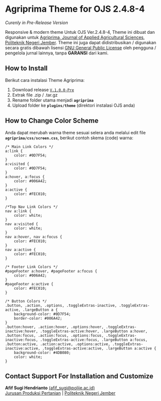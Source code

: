 # Agriprima Theme for OJS 2.4.8-4

*Curenly in Pre-Release Version*

Responsive & modern theme Untuk OJS Ver.2.4.8-4, Theme ini dibuat dan digunakan untuk [Agriprima, Journal of Applied Agricultural Sciences](https://agriprima.polije.ac.id), [Politeknik Negeri Jember](https://www.polije.ac.id). Theme ini juga dapat didistribusikan / digunakan secara gratis dibawah lisensi [GNU General Public License](https://github.com/pkp/ojs/blob/master/docs/COPYING) oleh pengguna / pengelola jurnal lainnya, tanpa **GARANSI** dari kami.

## How to Install

Berikut cara instalasi Theme Agriprima:
1. Download release [`V.1.0.0-Pre`](https://github.com/JPPPOLIJE/agriprima/releases/tag/V.1.0.0-Pre)
2. Extrak file .zip / .tar.gz 
3. Rename folder utama menjadi **`agriprima`**
4. Upload folder ke **`plugins/theme`** (direktori instalasi OJS anda)

## How to Change Color Scheme  

Anda dapat merubah warna theme sesuai selera anda melalui edit file **`agriprima/css/screen.css`**, berikut contoh skema (code) warna:

```
/* Main Link Colors */
a:link {
	color: #0D7F54;
}
a:visited {
	color: #0D7F54;
}
a:hover, a:focus {
	color: #006A42;
}
a:active {
	color: #FEC010;
}

/*Top Nav Link Colors */
nav a:link {
	color: white;
}
nav a:visited {
	color: white;
}
nav a:hover, nav a:focus { 
	color: #FEC010;
} 
nav a:active {
	color: #FEC010;
}

/* Footer Link Colors */
#pageFooter a:hover, #pageFooter a:focus {
	color: #006A42;
}
#pageFooter a:active { 
	color: #FEC010;
}

/* Button Colors */
.button, .action, .options, .toggleExtras-inactive, .toggleExtras-active, .largeButton a {
	background-color: #0D7F54;
	border-color: #006A42;
}
.button:hover, .action:hover, .options:hover, .toggleExtras-inactive:hover, .toggleExtras-active:hover, .largeButton a:hover,
.button:focus, .action:focus, .options:focus, .toggleExtras-inactive:focus, .toggleExtras-active:focus, .largeButton a:focus,
.button:active, .action:active, .options:active, .toggleExtras-inactive:active, .toggleExtras-active:active, .largeButton a:active {
	background-color: #4DB080;
	color: white;
}
```
## Contact Support For Installation and Customize

**Afif Sugi Hendrianto** [(afif_sugi@polije.ac.id)](mailto:afif_sugi@polije.ac.id)\
[Jurusan Produksi Pertanian](https://jpp.polije.ac.id) | [Politeknik Negeri Jember](https://www.polije.ac.id)
